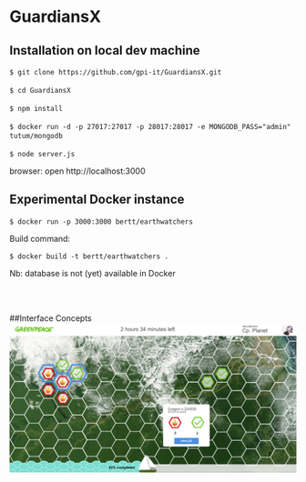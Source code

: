 # GuardiansX

## Installation on local dev machine

```
$ git clone https://github.com/gpi-it/GuardiansX.git

$ cd GuardiansX

$ npm install

$ docker run -d -p 27017:27017 -p 28017:28017 -e MONGODB_PASS="admin" tutum/mongodb

$ node server.js
```

browser: open http://localhost:3000

## Experimental Docker instance

```
$ docker run -p 3000:3000 bertt/earthwatchers
```

Build command:

```
$ docker build -t bertt/earthwatchers .
```

Nb: database is not (yet) available in Docker

<br><br>

##Interface Concepts
<img src='https://github.com/gpi-it/GuardiansX/blob/master/docs/interface/guardianWIP.png?raw=true'></img>
